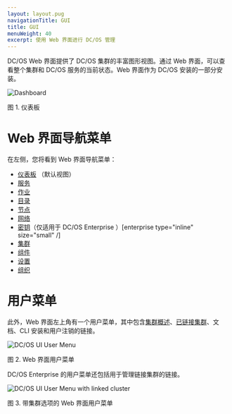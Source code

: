 ```yaml
---
layout: layout.pug
navigationTitle: GUI
title: GUI
menuWeight: 40
excerpt: 使用 Web 界面进行 DC/OS 管理
---
```


DC/OS Web 界面提供了 DC/OS 集群的丰富图形视图。通过 Web 界面，可以查看整个集群和 DC/OS 服务的当前状态。Web 界面作为 DC/OS 安装的一部分安装。

![Dashboard](/cn/1.11/img/dashboard-ee.png)

图 1. 仪表板

# Web 界面导航菜单
在左侧，您将看到 Web 界面导航菜单：
- [仪表板](/cn/1.11/gui/dashboard/) （默认视图）
- [服务](/cn/1.11/gui/services/)
- [作业](/cn/1.11/gui/jobs/)
- [目录](/cn/1.11/gui/catalog/)
- [节点](/cn/1.11/gui/nodes/)
- [网络](/cn/1.11/gui/networking/)
- [密钥](/cn/1.11/gui/secrets/)（仅适用于 DC/OS Enterprise ）[enterprise type="inline" size="small" /]
- [集群](/cn/1.11/gui/cluster/)
- [组件](/cn/1.11/gui/components/)
- [设置](/cn/1.11/gui/settings/)
- [组织](/cn/1.11/gui/organization/)

# 用户菜单

此外，Web 界面左上角有一个用户菜单，其中包含[集群概述](/cn/1.11/gui/cluster)、[已链接集群](/cn/1.11/administering-clusters/multiple-clusters/cluster-links)、文档、CLI 安装和用户注销的链接。

![DC/OS UI User Menu](/cn/1.11/img/ui-user-menu.png)

图 2. Web 界面用户菜单

DC/OS Enterprise 的用户菜单还包括用于管理链接集群的链接。

![DC/OS UI User Menu with linked cluster ](/cn/1.11/img/switch-cluster.png)

图 3. 带集群选项的 Web 界面用户菜单
